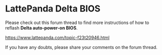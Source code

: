 # LattePanda Delta BIOS

Please check out this forum thread to find more instructions of how to reflash **Delta auto-power-on BIOS**.

https://www.lattepanda.com/topic-f23t20946.html



If you have any doubts, please share your comments on the forum thread.

